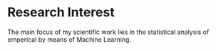 # Research Interest

The main focus of my scientific work lies in the statistical analysis of emperical by means of Machine Learning.
